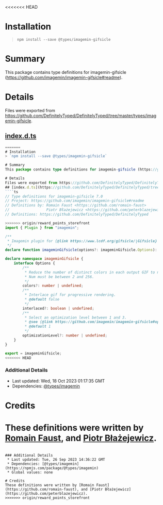 <<<<<<< HEAD
# Installation
> `npm install --save @types/imagemin-gifsicle`

# Summary
This package contains type definitions for imagemin-gifsicle (https://github.com/imagemin/imagemin-gifsicle#readme).

# Details
Files were exported from https://github.com/DefinitelyTyped/DefinitelyTyped/tree/master/types/imagemin-gifsicle.
## [index.d.ts](https://github.com/DefinitelyTyped/DefinitelyTyped/tree/master/types/imagemin-gifsicle/index.d.ts)
````ts
=======
# Installation
> `npm install --save @types/imagemin-gifsicle`

# Summary
This package contains type definitions for imagemin-gifsicle (https://github.com/imagemin/imagemin-gifsicle#readme).

# Details
Files were exported from https://github.com/DefinitelyTyped/DefinitelyTyped/tree/master/types/imagemin-gifsicle.
## [index.d.ts](https://github.com/DefinitelyTyped/DefinitelyTyped/tree/master/types/imagemin-gifsicle/index.d.ts)
````ts
// Type definitions for imagemin-gifsicle 7.0
// Project: https://github.com/imagemin/imagemin-gifsicle#readme
// Definitions by: Romain Faust <https://github.com/romain-faust>
//                 Piotr Błażejewicz <https://github.com/peterblazejewicz>
// Definitions: https://github.com/DefinitelyTyped/DefinitelyTyped

>>>>>>> origin/reward_points_storefront
import { Plugin } from "imagemin";

/**
 * Imagemin plugin for {@link https://www.lcdf.org/gifsicle/|Gifsicle}
 */
declare function imageminGifsicle(options?: imageminGifsicle.Options): Plugin;

declare namespace imageminGifsicle {
    interface Options {
        /**
         * Reduce the number of distinct colors in each output GIF to num or less.
         * Num must be between 2 and 256.
         */
        colors?: number | undefined;
        /**
         * Interlace gif for progressive rendering.
         * @default false
         */
        interlaced?: boolean | undefined;
        /**
         * Select an optimization level between 1 and 3.
         * @see {@link https://github.com/imagemin/imagemin-gifsicle#optimizationlevel}
         * @default 1
         */
        optimizationLevel?: number | undefined;
    }
}

export = imageminGifsicle;
<<<<<<< HEAD

````

### Additional Details
 * Last updated: Wed, 18 Oct 2023 01:17:35 GMT
 * Dependencies: [@types/imagemin](https://npmjs.com/package/@types/imagemin)

# Credits
These definitions were written by [Romain Faust](https://github.com/romain-faust), and [Piotr Błażejewicz](https://github.com/peterblazejewicz).
=======

````

### Additional Details
 * Last updated: Tue, 26 Sep 2023 14:36:22 GMT
 * Dependencies: [@types/imagemin](https://npmjs.com/package/@types/imagemin)
 * Global values: none

# Credits
These definitions were written by [Romain Faust](https://github.com/romain-faust), and [Piotr Błażejewicz](https://github.com/peterblazejewicz).
>>>>>>> origin/reward_points_storefront
